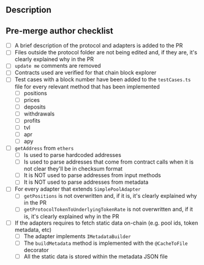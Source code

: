 ## **Description**

<!--
Write a short description of the changes included in this pull request. Include relevant links to the protocol docs
-->

## **Pre-merge author checklist**

- [ ] A brief description of the protocol and adapters is added to the PR
- [ ] Files outside the protocol folder are not being edited and, if they are, it's clearly explained why in the PR
- [ ] `update me` comments are removed
- [ ] Contracts used are verified for that chain block explorer
- [ ] Test cases with a block number have been added to the `testCases.ts` file for every relevant method that has been implemented
  - [ ] positions
  - [ ] prices
  - [ ] deposits
  - [ ] withdrawals
  - [ ] profits
  - [ ] tvl
  - [ ] apr
  - [ ] apy
- [ ] `getAddress` from `ethers`
  - [ ] Is used to parse hardcoded addresses
  - [ ] Is used to parse addresses that come from contract calls when it is not clear they'll be in checksum format
  - [ ] It is NOT used to parse addresses from input methods
  - [ ] It is NOT used to parse addresses from metadata
- [ ] For every adapter that extends `SimplePoolAdapter`
  - [ ] `getPositions` is not overwritten and, if it is, it's clearly explained why in the PR
  - [ ] `getProtocolTokenToUnderlyingTokenRate` is not overwritten and, if it is, it's clearly explained why in the PR
- [ ] If the adapters requires to fetch static data on-chain (e.g. pool ids, token metadata, etc)
  - [ ] The adapter implements `IMetadataBuilder`
  - [ ] The `buildMetadata` method is implemented with the `@CacheToFile` decorator
  - [ ] All the static data is stored within the metadata JSON file
